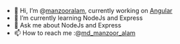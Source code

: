 - 🔭 Hi, I’m @[manzooralam](https://github.com/manzooralam), currently working on [Angular](https://angular.io/)
- 🌱 I’m currently learning NodeJs and Express
- 💬 Ask me about NodeJs and Express
- 📫 How to reach me :@[md_manzoor_alam](https://twitter.com/md_manzoor_alam)

<!---
manzooralam/manzooralam is a ✨ special ✨ repository because its `README.md` (this file) appears on your GitHub profile.
You can click the Preview link to take a look at your changes.
--->
